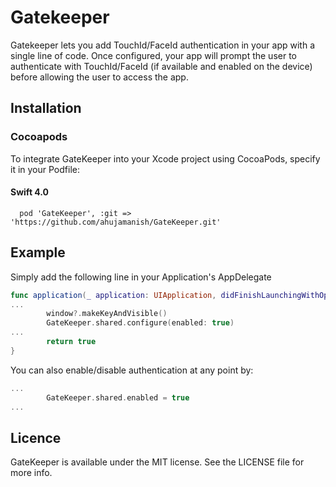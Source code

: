# Gatekeeper

Gatekeeper lets you add TouchId/FaceId authentication in your app with a single line of code. Once configured, your app will prompt the user to authenticate with TouchId/FaceId (if available and enabled on the device) before allowing the user to access the app. 

## Installation

### Cocoapods
To integrate GateKeeper into your Xcode project using CocoaPods, specify it in your Podfile:

#### Swift 4.0
```
  pod 'GateKeeper', :git => 'https://github.com/ahujamanish/GateKeeper.git'
```

## Example

Simply add the following line in your Application's AppDelegate
```swift
func application(_ application: UIApplication, didFinishLaunchingWithOptions launchOptions: [UIApplicationLaunchOptionsKey: Any]?) -> Bool {
...    
		window?.makeKeyAndVisible()
		GateKeeper.shared.configure(enabled: true)
...
		return true
}
```

You can also enable/disable authentication at any point by:

```swift
...
		GateKeeper.shared.enabled = true
...
```

## Licence

GateKeeper is available under the MIT license. See the LICENSE file for more info.
